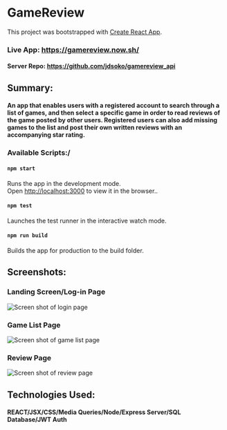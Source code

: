 # **GameReview**
This project was bootstrapped with [Create React App](https://github.com/facebook/create-react-app).

### Live App: https://gamereview.now.sh/
#### Server Repo: https://github.com/jdsoko/gamereview_api

## Summary:

#### An app that enables users with a registered account to search through a list of games, and then select a specific game in order to read reviews of the game posted by other users. Registered users can also add missing games to the list and post their own written reviews with an accompanying star rating.

### Available Scripts:/

#### `npm start`

Runs the app in the development mode.<br />
Open [http://localhost:3000](http://localhost:3000) to view it in the browser..

#### `npm test`

Launches the test runner in the interactive watch mode.<br />

#### `npm run build`
Builds the app for production to the build folder.



## Screenshots:

### Landing Screen/Log-in Page
![Screen shot of login page](https://i.ibb.co/YLmPJRw/unnamed.png)

### Game List Page
![Screen shot of game list page](https://i.ibb.co/v1cMDGp/unnamed-1.png)

### Review Page
![Screen shot of review page](https://i.ibb.co/dKGL6jq/unnamed-2.png)


## Technologies Used:

#### REACT/JSX/CSS/Media Queries/Node/Express Server/SQL Database/JWT Auth



